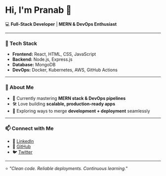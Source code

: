 # Hi, I'm Pranab 👋  

💻 **Full-Stack Developer** | **MERN & DevOps Enthusiast**  

---

### 🚀 Tech Stack  
- **Frontend:** React, HTML, CSS, JavaScript  
- **Backend:** Node.js, Express.js  
- **Database:** MongoDB  
- **DevOps:** Docker, Kubernetes, AWS, GitHub Actions  

---

### 📌 About Me  
- 🌱 Currently mastering **MERN stack & DevOps pipelines**  
- 🛠 Love building **scalable, production-ready apps**  
- 🔗 Exploring ways to merge **development + deployment** seamlessly  

---

### 📫 Connect with Me  
- 💼 [LinkedIn](https://www.linkedin.com/in/pranab-pratik-sahoo-b4374224b)  
- 🐙 [GitHub](https://github.com/Pranab-Pratik)  
- 🐦 [Twitter](https://twitter.com/masalamatrix)  

---
⭐️ _"Clean code. Reliable deployments. Continuous learning."_  

